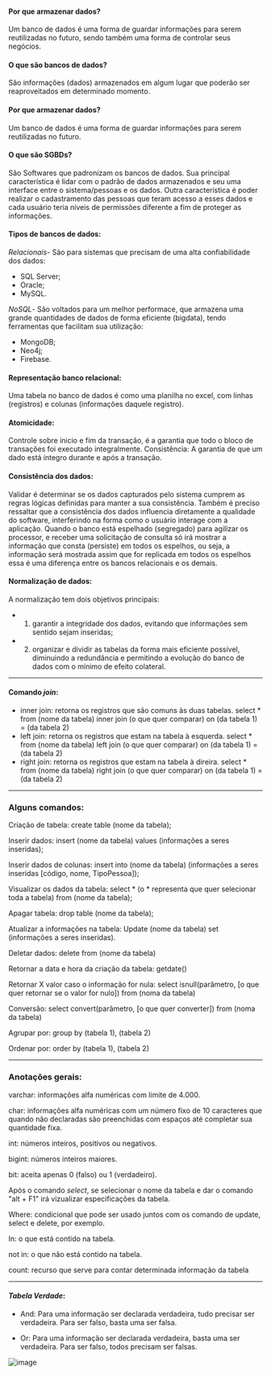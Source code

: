 #### Por que armazenar dados?

Um banco de dados é uma forma de guardar informações para serem reutilizadas no futuro, sendo também uma forma de controlar seus negócios.

#### O que são bancos de dados?

São informações (dados) armazenados em algum lugar que poderão ser reaproveitados em determinado momento.

#### Por que armazenar dados?

Um banco de dados é uma forma de guardar informações para serem reutilizadas no futuro.

#### O que são SGBDs?

São Softwares que padronizam os bancos de dados. 
Sua principal característica é lidar com o padrão de dados armazenados e seu uma interface entre o sistema/pessoas e os dados.
Outra característica é poder realizar o cadastramento das pessoas que teram acesso a esses dados e cada usuário teria níveis de permissões diferente a fim de proteger as informações.

#### Tipos de bancos de dados:

_Relacionais_- São para sistemas que precisam de uma alta confiabilidade dos dados:
- SQL Server;
- Oracle;
- MySQL.

_NoSQL_- São voltados para um melhor performace, que armazena uma grande quantidades de dados de forma eficiente (bigdata), tendo ferramentas que facilitam sua utilização:
- MongoDB;
- Neo4j;
- Firebase.

#### Representação banco relacional:

Uma tabela no banco de dados é como uma planilha no excel, com linhas (registros) e colunas (informações daquele registro).

#### Atomicidade:

Controle sobre inicio e fim da transação, é a garantia que todo o bloco de transações foi executado integralmente. 
Consistência: A garantia de que um dado está íntegro durante e após a transação.

#### Consistência dos dados:

Validar é determinar se os dados capturados pelo sistema cumprem as regras lógicas definidas para manter a sua consistência. 
Também é preciso ressaltar que a consistência dos dados influencia diretamente a qualidade do software, interferindo na forma como o usuário interage com a aplicação.
Quando o banco está espelhado (segregado) para agilizar os processor, e receber uma solicitação de consulta só irá mostrar a informação que consta (persiste) em todos os espelhos, ou seja, a informação será mostrada assim que for replicada em todos os espelhos essa é uma diferença entre os bancos relacionais e os demais.  

#### Normalização de dados:

A normalização tem dois objetivos principais: 
- 1) garantir a integridade dos dados, evitando que informações sem sentido sejam inseridas; 
- 2) organizar e dividir as tabelas da forma mais eficiente possível, diminuindo a redundância e permitindo a evolução do banco de dados com o mínimo de efeito colateral.

-----------------------------

#### Comando _join_:

- inner join: retorna os registros que são comuns às duas tabelas. select * from (nome da tabela) inner join (o que quer comparar) on (da tabela 1) = (da tabela 2)
- left join: retorna os registros que estam na tabela à esquerda. select * from (nome da tabela) left join (o que quer comparar) on (da tabela 1) = (da tabela 2)
- right join: retorna os registros que estam na tabela à direira. select * from (nome da tabela) right join (o que quer comparar) on (da tabela 1) = (da tabela 2)

-----------------------------

### Alguns comandos:

Criação de tabela: create table (nome da tabela);

Inserir dados: insert (nome da tabela) values (informações a seres inseridas);

Inserir dados de colunas: insert into (nome da tabela) (informações a seres inseridas [código, nome, TipoPessoa]);

Visualizar os dados da tabela: select * (o * representa que quer selecionar toda a tabela) from (nome da tabela);

Apagar tabela: drop table (nome da tabela);

Atualizar a informações na tabela: Update (nome da tabela) set (informações a seres inseridas).

Deletar dados: delete from (nome da tabela)

Retornar a data e hora da criação da tabela: getdate()

Retornar X valor caso o informação for nula: select isnull(parâmetro, [o que quer retornar se o valor for nulo]) from (noma da tabela)

Conversão: select convert(parâmetro, [o que quer converter]) from (noma da tabela)

Agrupar por: group by (tabela 1), (tabela 2) 

Ordenar por: order by (tabela 1), (tabela 2) 


-----------------------------

### Anotações gerais:

varchar: informações alfa numéricas com limite de 4.000.

char: informações alfa numéricas com um número fixo de 10 caracteres que quando não declaradas são preenchidas com espaços até completar sua quantidade fixa.

int: números inteiros, positivos ou negativos.

bigint: números inteiros maiores.

bit: aceita apenas 0 (falso) ou 1 (verdadeiro).

Após o comando _select_, se selecionar o nome da tabela e dar o comando "alt + F1" irá vizualizar especificações da tabela.

Where: condicional que pode ser usado juntos com os comando de update, select e delete, por exemplo.

In: o que está contido na tabela.

not in: o que não está contido na tabela.

count: recurso que serve para contar determinada informação da tabela 

-----------------------------

#### _Tabela Verdade_:

- And: Para uma informação ser declarada verdadeira, tudo precisar ser verdadeira. Para ser falso, basta uma ser falsa.

- Or: Para uma informação ser declarada verdadeira, basta uma ser verdadeira. Para ser falso, todos precisam ser falsas.

![image](https://user-images.githubusercontent.com/86674024/151688253-27e3de8a-df3b-4d80-a8ea-28ff9df5db62.png)


